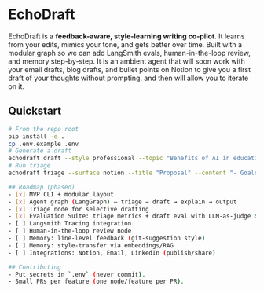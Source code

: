 # EchoDraft

EchoDraft is a **feedback-aware, style-learning writing co-pilot**. It learns from your edits,
mimics your tone, and gets better over time. Built with a modular graph so we can add
LangSmith evals, human-in-the-loop review, and memory step-by-step.
It is an ambient agent that will soon work with your email drafts, blog drafts, and bullet points
on Notion to give you a first draft of your thoughts without prompting, and then will allow you 
to iterate on it.

## Quickstart

```bash
# From the repo root
pip install -e .
cp .env.example .env 
# Generate a draft
echodraft draft --style professional --topic "Benefits of AI in education"
# Run triage
echodraft triage --surface notion --title "Proposal" --content "- Goals\n- Scope\n- TODO"

## Roadmap (phased)
- [x] MVP CLI + modular layout
- [x] Agent graph (LangGraph) — triage → draft → explain → output
- [x] Triage node for selective drafting
- [x] Evaluation Suite: triage metrics + draft eval with LLM-as-judge & auto-refine
- [ ] Langsmith Tracing integration
- [ ] Human-in-the-loop review node
- [ ] Memory: line-level feedback (git-suggestion style)
- [ ] Memory: style-transfer via embeddings/RAG
- [ ] Integrations: Notion, Email, LinkedIn (publish/share)

## Contributing
- Put secrets in `.env` (never commit).
- Small PRs per feature (one node/feature per PR).
